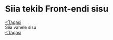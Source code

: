 # Siia tekib Front-endi sisu

[<Tagasi](../../README.md)  
Siia vahele sisu  
[<Tagasi](../../README.md)
